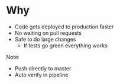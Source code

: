 # Why

* Code gets deployed to production faster
* No waiting on pull requests
* Safe to do large changes
   * If tests go green everything works

Note:

* Push directly to master
* Auto verify in pipeline

